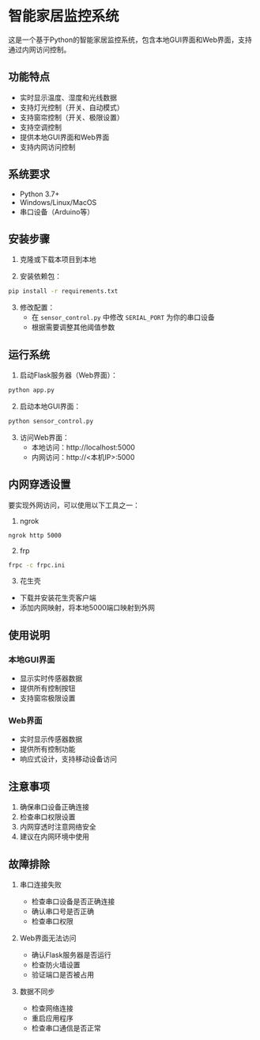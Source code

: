 # 智能家居监控系统

这是一个基于Python的智能家居监控系统，包含本地GUI界面和Web界面，支持通过内网访问控制。

## 功能特点

- 实时显示温度、湿度和光线数据
- 支持灯光控制（开关、自动模式）
- 支持窗帘控制（开关、极限设置）
- 支持空调控制
- 提供本地GUI界面和Web界面
- 支持内网访问控制

## 系统要求

- Python 3.7+
- Windows/Linux/MacOS
- 串口设备（Arduino等）

## 安装步骤

1. 克隆或下载本项目到本地

2. 安装依赖包：
```bash
pip install -r requirements.txt
```

3. 修改配置：
   - 在 `sensor_control.py` 中修改 `SERIAL_PORT` 为你的串口设备
   - 根据需要调整其他阈值参数

## 运行系统

1. 启动Flask服务器（Web界面）：
```bash
python app.py
```

2. 启动本地GUI界面：
```bash
python sensor_control.py
```

3. 访问Web界面：
   - 本地访问：http://localhost:5000
   - 内网访问：http://<本机IP>:5000

## 内网穿透设置

要实现外网访问，可以使用以下工具之一：

1. ngrok
```bash
ngrok http 5000
```

2. frp
```bash
frpc -c frpc.ini
```

3. 花生壳
- 下载并安装花生壳客户端
- 添加内网映射，将本地5000端口映射到外网

## 使用说明

### 本地GUI界面
- 显示实时传感器数据
- 提供所有控制按钮
- 支持窗帘极限设置

### Web界面
- 实时显示传感器数据
- 提供所有控制功能
- 响应式设计，支持移动设备访问

## 注意事项

1. 确保串口设备正确连接
2. 检查串口权限设置
3. 内网穿透时注意网络安全
4. 建议在内网环境中使用

## 故障排除

1. 串口连接失败
   - 检查串口设备是否正确连接
   - 确认串口号是否正确
   - 检查串口权限

2. Web界面无法访问
   - 确认Flask服务器是否运行
   - 检查防火墙设置
   - 验证端口是否被占用

3. 数据不同步
   - 检查网络连接
   - 重启应用程序
   - 检查串口通信是否正常 